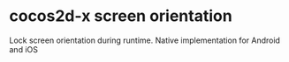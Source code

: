 # cocos2d-x screen orientation
Lock screen orientation during runtime. Native implementation for Android and iOS

